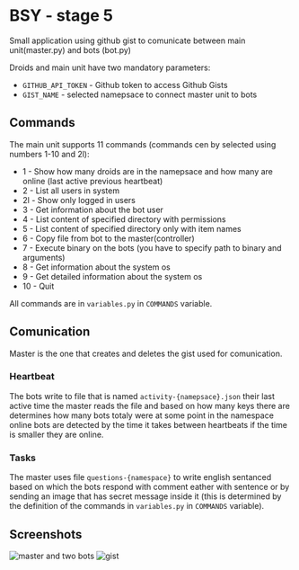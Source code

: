 # BSY - stage 5
Small application using github gist to comunicate between main unit(master.py) and bots (bot.py)

Droids and main unit have two mandatory parameters:
- ```GITHUB_API_TOKEN``` - Github token to access Github Gists
- ```GIST_NAME``` - selected namepsace to connect master unit to bots

## Commands
The main unit supports 11 commands (commands cen by selected using numbers 1-10 and 2l):
 - 1 - Show how many droids are in the namepsace and how many are online (last active previous heartbeat)
 - 2 - List all users in system
 - 2l - Show only logged in users
 - 3 - Get information about the bot user
 - 4 - List content of specified directory with permissions
 - 5 - List content of specified directory only with item names
 - 6 - Copy file from bot to the master(controller)
 - 7 - Execute binary on the bots (you have to specify path to binary and arguments)
 - 8 - Get information about the system os
 - 9 - Get detailed information about the system os
 - 10 - Quit

 All commands are in ```variables.py``` in ```COMMANDS``` variable.

## Comunication
Master is the one that creates and deletes the gist used for comunication.
### Heartbeat
The bots write to file that is named ```activity-{namepsace}.json``` their last active time the master reads the file and based on how many keys there are determines how many bots totaly were at some point in the namespace online bots are detected by the time it takes between heartbeats if the time is smaller they are online.

### Tasks
The master uses file ```questions-{namespace}``` to write english sentanced based on which the bots respond with comment eather with sentence or by sending an image that has secret message inside it (this is determined by the definition of the commands in ```variables.py``` in ```COMMANDS``` variable).

## Screenshots
![master and two bots](screenshots/Sn%C3%ADmek%20obrazovky%202023-01-08%20124026.png)
![gist](screenshots/Sn%C3%ADmek%20obrazovky%202023-01-08%20124733.png)